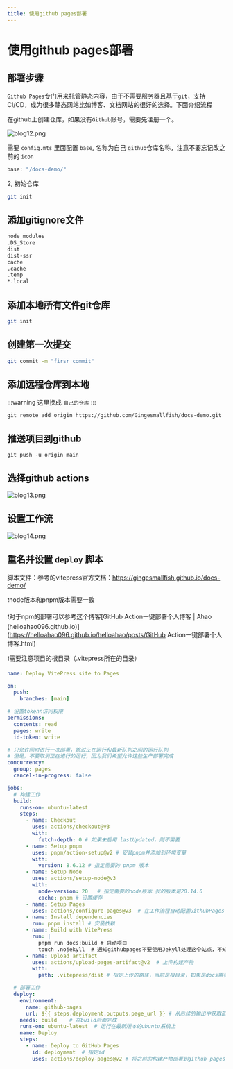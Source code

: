 ```yaml
---
title: 使用github pages部署
---
```


# 使用github pages部署  <Badge type="tip" text="^1.9.0" />

## 部署步骤

`Github Pages`专门用来托管静态内容，由于不需要服务器且基于`git`，支持CI/CD，成为很多静态网站比如博客、文档网站的很好的选择。下面介绍流程

在github上创建仓库，如果没有`Github`账号，需要先注册一个。

![blog12.png](https://img.picui.cn/free/2024/09/08/66ddb4b29c4df.png)

需要 `config.mts` 里面配置 `base`, 名称为自己 `github`仓库名称，注意不要忘记改之前的 `icon`

```ts
base: "/docs-demo/"
```
2, 初始仓库

```bash
git init
```

## 添加gitignore文件

```bash
node_modules
.DS_Store
dist
dist-ssr
cache
.cache
.temp
*.local
```

## 添加本地所有文件git仓库

```bash
git init
```

## 创建第一次提交

```bash
git commit -m "firsr commit"
```

## 添加远程仓库到本地

:::warning
这里换成 `自己的仓库`
:::

```gitignore
git remote add origin https://github.com/Gingesmallfish/docs-demo.git
```
## 推送项目到github

```gitignore
git push -u origin main
```

## 选择github actions

![blog13.png](https://img.picui.cn/free/2024/09/08/66ddb7c7dd5db.png)


## 设置工作流

![blog14.png](https://img.picui.cn/free/2024/09/08/66ddb7fc837fe.png)

## 重名并设置 `deploy` 脚本

脚本文件：参考的vitepress官方文档：<https://gingesmallfish.github.io/docs-demo/>

❗node版本和pnpm版本需要一致

❗对于npm的部署可以参考这个博客[GitHub Action一键部署个人博客 | Ahao (helloahao096.github.io)](https://helloahao096.github.io/helloahao/posts/GitHub Action一键部署个人博客.html)

❗需要注意项目的根目录（.vitepress所在的目录）


```yaml
name: Deploy VitePress site to Pages

on:
  push:
    branches: [main]

# 设置tokenn访问权限
permissions:
  contents: read
  pages: write
  id-token: write

# 只允许同时进行一次部署，跳过正在运行和最新队列之间的运行队列
# 但是，不要取消正在进行的运行，因为我们希望允许这些生产部署完成
concurrency:
  group: pages
  cancel-in-progress: false

jobs:
  # 构建工作
  build:
    runs-on: ubuntu-latest
    steps:
      - name: Checkout
        uses: actions/checkout@v3
        with:
          fetch-depth: 0 # 如果未启用 lastUpdated，则不需要
      - name: Setup pnpm
        uses: pnpm/action-setup@v2 # 安装pnpm并添加到环境变量
        with:
          version: 8.6.12 # 指定需要的 pnpm 版本
      - name: Setup Node
        uses: actions/setup-node@v3
        with:
          node-version: 20   # 指定需要的node版本 我的版本是20.14.0
          cache: pnpm # 设置缓存
      - name: Setup Pages
        uses: actions/configure-pages@v3  # 在工作流程自动配置GithubPages
      - name: Install dependencies
        run: pnpm install # 安装依赖
      - name: Build with VitePress
        run: |
          pnpm run docs:build # 启动项目
          touch .nojekyll  # 通知githubpages不要使用Jekyll处理这个站点，不知道为啥不生效，就手动搞了
      - name: Upload artifact
        uses: actions/upload-pages-artifact@v2  # 上传构建产物
        with:
          path: .vitepress/dist # 指定上传的路径，当前是根目录，如果是docs需要加docs/的前缀

  # 部署工作
  deploy:
    environment:
      name: github-pages
      url: ${{ steps.deployment.outputs.page_url }} # 从后续的输出中获取部署后的页面URL
    needs: build    # 在build后面完成
    runs-on: ubuntu-latest  # 运行在最新版本的ubuntu系统上
    name: Deploy
    steps:
      - name: Deploy to GitHub Pages
        id: deployment  # 指定id
        uses: actions/deploy-pages@v2 # 将之前的构建产物部署到github pages中
```
